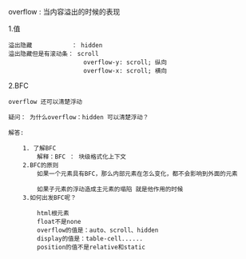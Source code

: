 overflow : 当内容溢出的时候的表现

1.值

    溢出隐藏           ： hidden
    溢出隐藏但是有滚动条： scroll
                         overflow-y: scroll; 纵向
                         overflow-x: scroll; 横向

2.BFC

    overflow 还可以清楚浮动 

    疑问： 为什么overflow：hidden 可以清楚浮动？

    解答:

        1. 了解BFC
            解释：BFC ： 块级格式化上下文
        2.BFC的原则
            如果一个元素具有BFC，那么内部元素在怎么变化，都不会影响到外面的元素    

            如果子元素的浮动造成主元素的塌陷 就是他作用的时候
        3.如何出发BFC呢？
            
            html根元素    
            float不是none
            overflow的值是：auto、scroll、hidden
            display的值是：table-cell......
            position的值不是relative和static